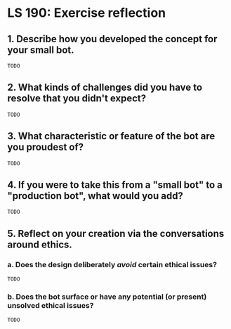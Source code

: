 # LS 190: Exercise reflection

## 1. Describe how you developed the concept for your small bot.

`TODO`

## 2. What kinds of challenges did you have to resolve that you didn't expect?

`TODO`

## 3. What characteristic or feature of the bot are you proudest of?

`TODO`

## 4. If you were to take this from a "small bot" to a "production bot", what would you add?

`TODO`

## 5. Reflect on your creation via the conversations around ethics.

### a. Does the design deliberately _avoid_ certain ethical issues?

`TODO`

### b. Does the bot surface or have any potential (or present) unsolved ethical issues?

`TODO`